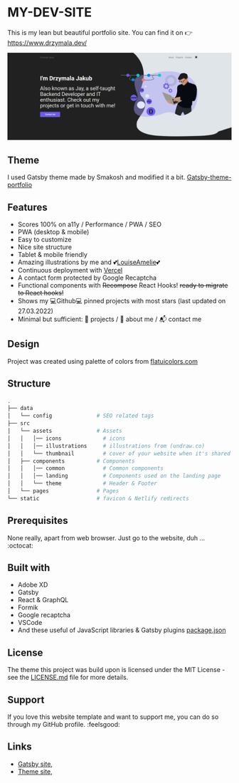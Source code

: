 # MY-DEV-SITE

This is my lean but beautiful portfolio site. You can find it on :point_right: <https://www.drzymala.dev/>

![Thumbnail of my-dev-site](src/assets/thumbnail/thumbnail.png)

## Theme

I used Gatsby theme made by Smakosh and modified it a bit.
[Gatsby-theme-portfolio](https://github.com/smakosh/gatsby-theme-portfolio)

## Features

- Scores 100% on a11y / Performance / PWA / SEO
- PWA (desktop & mobile)
- Easy to customize
- Nice site structure
- Tablet & mobile friendly
- Amazing illustrations by me and :two_hearts:[LouiseAmelie](https://louiseamelie.github.io/):two_hearts:
- Continuous deployment with [Vercel](https://vercel.com/?utm_source=smakosh)
- A contact form protected by Google Recaptcha
- Functional components with ~~Recompose~~ React Hooks! ~~ready to migrate to React hooks!~~
- Shows my :computer:Github:computer: pinned projects with most stars (last updated on 27.03.2022)
- Minimal but sufficient: :file_folder: projects / :man: about me / :mailbox_with_mail: contact me

## Design

Project was created using palette of colors from [flatuicolors.com](https://flatuicolors.com/palette/us)

## Structure

```bash
.
├── data
│   └── config              # SEO related tags
├── src
│   └── assets              # Assets
│   │   │── icons             # icons
│   │   │── illustrations     # illustrations from (undraw.co)
│   │   └── thumbnail         # cover of your website when it's shared to social media
│   ├── components          # Components
│   │   │── common            # Common components
│   │   │── landing           # Components used on the landing page
│   │   └── theme             # Header & Footer
│   └── pages               # Pages
└── static                  # favicon & Netlify redirects
```

## Prerequisites

None really, apart from web browser. Just go to the website, duh ... :octocat:

## Built with

- Adobe XD
- Gatsby
- React & GraphQL
- Formik
- Google recaptcha
- VSCode
- And these useful of JavaScript libraries & Gatsby plugins [package.json](package.json)

## License

The theme this project was build upon is licensed under the MIT License - see the [LICENSE.md](LICENSE.md) file for more details.

## Support

If you love this website template and want to support me, you can do so through my GitHub profile. :feelsgood:

## Links

* [Gatsby site](https://www.gatsbyjs.com/),
* [Theme site](https://www.gatsbyjs.com/starters/smakosh/gatsby-portfolio-dev),
